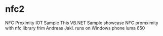 # nfc2
NFC Proximity IOT Sample
This VB.NET Sample showcase NFC promximity with nfc library frim Andreas Jakl.
runs on Windows phone luma 650
